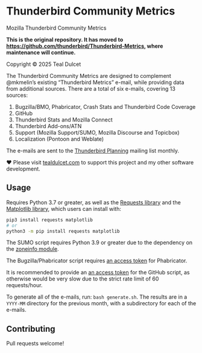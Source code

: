 # Thunderbird Community Metrics
Mozilla Thunderbird Community Metrics

**This is the original repository. It has moved to https://github.com/thunderbird/Thunderbird-Metrics, where maintenance will continue.**

Copyright © 2025 Teal Dulcet

The Thunderbird Community Metrics are designed to complement @mkmelin’s existing “Thunderbird Metrics” e-mail, while providing data from additional sources. There are a total of six e-mails, covering 13 sources:

1. Bugzilla/BMO, Phabricator, Crash Stats and Thunderbird Code Coverage
2. GitHub
3. Thunderbird Stats and Mozilla Connect
4. Thunderbird Add-ons/ATN
5. Support (Mozilla Support/SUMO, Mozilla Discourse and Topicbox)
6. Localization (Pontoon and Weblate)

The e-mails are sent to the [Thunderbird Planning](https://thunderbird.topicbox.com/groups/planning) mailing list monthly.

❤️ Please visit [tealdulcet.com](https://www.tealdulcet.com/) to support this project and my other software development.

## Usage

Requires Python 3.7 or greater, as well as the [Requests library](https://pypi.org/project/requests/) and the [Matplotlib library](https://pypi.org/project/matplotlib/), which users can install with:
```bash
pip3 install requests matplotlib
# or
python3 -m pip install requests matplotlib
```
The SUMO script requires Python 3.9 or greater due to the dependency on the [zoneinfo module](https://docs.python.org/3/library/zoneinfo.html).

The Bugzilla/Phabricator script requires [an access token](https://phabricator.services.mozilla.com/settings/panel/apitokens/) for Phabricator.

It is recommended to provide an [an access token](https://docs.github.com/en/rest/authentication/authenticating-to-the-rest-api) for the GitHub script, as otherwise would be very slow due to the strict rate limit of 60 requests/hour.

To generate all of the e-mails, run: `bash generate.sh`. The results are in a `YYYY-MM` directory for the previous month, with a subdirectory for each of the e-mails.

## Contributing

Pull requests welcome!
